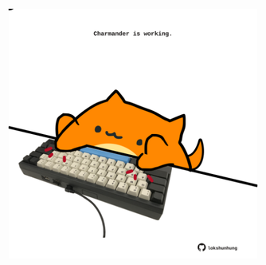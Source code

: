 <!-- built at 18/01/2022, 14:00:57 UTC -->
<p align="center">
  <img width="500" height="500" src="./ReadmeImage.svg">
</p>
